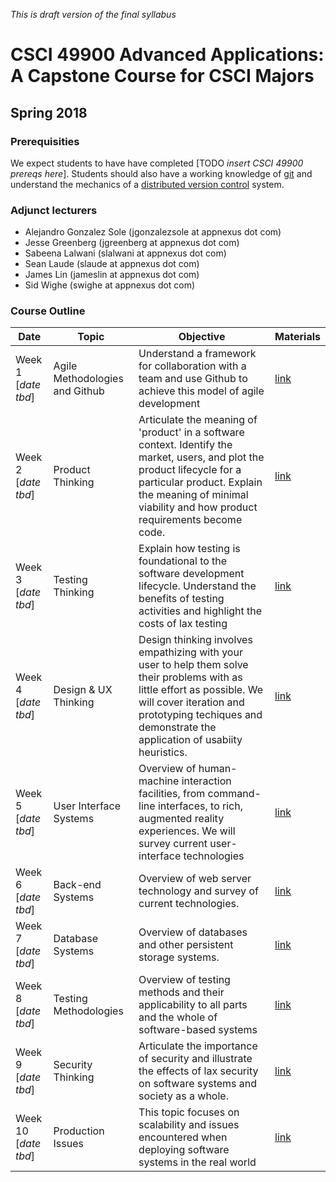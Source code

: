 _This is draft version of the final syllabus_

# CSCI 49900 Advanced Applications: A Capstone Course for CSCI Majors
## Spring 2018

### Prerequisities

We expect students to have have completed [TODO _insert CSCI 49900 prereqs here_]. Students should also have a working knowledge of [git](https://git-scm.com/) and understand the mechanics of a [distributed version control](https://en.wikipedia.org/wiki/Distributed_version_control) system.

### Adjunct lecturers

* Alejandro Gonzalez Sole (jgonzalezsole at appnexus dot com)
* Jesse Greenberg (jgreenberg at appnexus dot com)
* Sabeena Lalwani (slalwani at appnexus dot com)
* Sean Laude (slaude at appnexus dot com)
* James Lin (jameslin at appnexus dot com)
* Sid Wighe (swighe at appnexus dot com)

### Course Outline

| Date | Topic | Objective | Materials |
| --- | --- | --- | --- |
| Week 1<br/>[_date tbd_] | Agile Methodologies and Github | Understand a framework for collaboration with a team and use Github to achieve this model of agile development | [link](/notes/AGILE.md) |
| Week 2<br/>[_date tbd_] | Product Thinking | Articulate the meaning of 'product' in a software context. Identify the market, users, and plot the product lifecycle for a particular product. Explain the meaning of minimal viability and how product requirements become code. | [link](/notes/PRODUCT.md)  |
| Week 3<br/>[_date tbd_] | Testing Thinking | Explain how testing is foundational to the software development lifecycle. Understand the benefits of testing activities and highlight the costs of lax testing | [link](/notes/TESTING.md)  |
| Week 4<br/>[_date tbd_] | Design & UX Thinking | Design thinking involves empathizing with your user to help them solve their problems with as little effort as possible. We will cover iteration and prototyping techiques and demonstrate the application of usabiity heuristics. | [link](/notes/DESIGN.md)  |
| Week 5<br/>[_date tbd_] | User Interface Systems | Overview of human-machine interaction facilities, from command-line interfaces, to rich, augmented reality experiences. We will survey current user-interface technologies | [link](/notes/USER-INTERFACE.md)  |
| Week 6<br/>[_date tbd_] | Back-end Systems | Overview of web server technology and survey of current technologies. | [link](/notes/BACKEND.md) |
| Week 7<br/>[_date tbd_] | Database Systems | Overview of databases and other persistent storage systems. | [link](/notes/DATABASE.md)  |
| Week 8<br/>[_date tbd_] | Testing Methodologies | Overview of testing methods and their applicability to all parts and the whole of software-based systems | [link](/notes/TEST-METHODS.md) |
| Week 9<br/>[_date tbd_] | Security Thinking | Articulate the importance of security and illustrate the effects of lax security on software systems and society as a whole. | [link](/notes/SECURITY.md)  |
| Week 10<br/>[_date tbd_] | Production Issues | This topic focuses on scalability and issues encountered when deploying software systems in the real world | [link](/notes/PRODUCTION.md)  |
